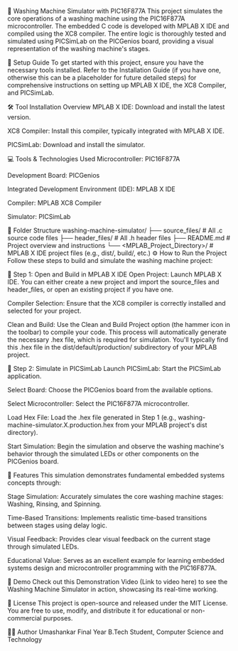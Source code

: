 🧺 Washing Machine Simulator with PIC16F877A
This project simulates the core operations of a washing machine using the PIC16F877A microcontroller. The embedded C code is developed with MPLAB X IDE and compiled using the XC8 compiler. The entire logic is thoroughly tested and simulated using PICSimLab on the PICGenios board, providing a visual representation of the washing machine's stages.

🧾 Setup Guide
To get started with this project, ensure you have the necessary tools installed. Refer to the Installation Guide (if you have one, otherwise this can be a placeholder for future detailed steps) for comprehensive instructions on setting up MPLAB X IDE, the XC8 Compiler, and PICSimLab.

🛠️ Tool Installation Overview
MPLAB X IDE: Download and install the latest version.

XC8 Compiler: Install this compiler, typically integrated with MPLAB X IDE.

PICSimLab: Download and install the simulator.

💻 Tools & Technologies Used
Microcontroller: PIC16F877A

Development Board: PICGenios

Integrated Development Environment (IDE): MPLAB X IDE

Compiler: MPLAB XC8 Compiler

Simulator: PICSimLab

📂 Folder Structure
washing-machine-simulator/
├── source_files/    # All .c source code files
├── header_files/    # All .h header files
├── README.md        # Project overview and instructions
└── <MPLAB_Project_Directory>/  # MPLAB X IDE project files (e.g., dist/, build/, etc.)
⚙️ How to Run the Project
Follow these steps to build and simulate the washing machine project:

🧱 Step 1: Open and Build in MPLAB X IDE
Open Project: Launch MPLAB X IDE. You can either create a new project and import the source_files and header_files, or open an existing project if you have one.

Compiler Selection: Ensure that the XC8 compiler is correctly installed and selected for your project.

Clean and Build: Use the Clean and Build Project option (the hammer icon in the toolbar) to compile your code. This process will automatically generate the necessary .hex file, which is required for simulation. You'll typically find this .hex file in the dist/default/production/ subdirectory of your MPLAB project.

🧪 Step 2: Simulate in PICSimLab
Launch PICSimLab: Start the PICSimLab application.

Select Board: Choose the PICGenios board from the available options.

Select Microcontroller: Select the PIC16F877A microcontroller.

Load Hex File: Load the .hex file generated in Step 1 (e.g., washing-machine-simulator.X.production.hex from your MPLAB project's dist directory).

Start Simulation: Begin the simulation and observe the washing machine's behavior through the simulated LEDs or other components on the PICGenios board.

🎯 Features
This simulation demonstrates fundamental embedded systems concepts through:

Stage Simulation: Accurately simulates the core washing machine stages: Washing, Rinsing, and Spinning.

Time-Based Transitions: Implements realistic time-based transitions between stages using delay logic.

Visual Feedback: Provides clear visual feedback on the current stage through simulated LEDs.

Educational Value: Serves as an excellent example for learning embedded systems design and microcontroller programming with the PIC16F877A.

📸 Demo
Check out this Demonstration Video (Link to video here) to see the Washing Machine Simulator in action, showcasing its real-time working.

📑 License
This project is open-source and released under the MIT License. You are free to use, modify, and distribute it for educational or non-commercial purposes.

🙋‍♂️ Author
Umashankar
Final Year B.Tech Student, Computer Science and Technology
